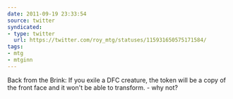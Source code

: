 ```yaml
---
date: 2011-09-19 23:33:54
source: twitter
syndicated:
- type: twitter
  url: https://twitter.com/roy_mtg/statuses/115931650575171584/
tags:
- mtg
- mtginn
---
```


Back from the Brink: If you exile a DFC creature, the token will be a copy of the front face and it won't be able to transform. - why not?